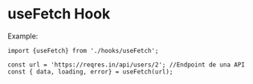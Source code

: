 # useFetch Hook

Example:
```
import {useFetch} from './hooks/useFetch';

const url = 'https://reqres.in/api/users/2'; //Endpoint de una API
const { data, loading, error} = useFetch(url);

```